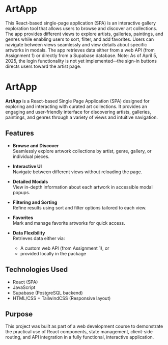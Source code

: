 # ArtApp

This React-based single-page application (SPA) is an interactive gallery exploration tool that allows users to browse and discover art collections. The app provides different views to explore artists, galleries, paintings, and genres while enabling users to sort, filter, and add favorites. Users can navigate between views seamlessly and view details about specific artworks in modals. The app retrieves data either from a web API (from Assignment 1) or directly from a Supabase database.
Note:
As of April 5, 2025, the login functionality is not yet implemented--the sign-in buttons directs users toward the artist page.

# ArtApp

**ArtApp** is a React-based Single Page Application (SPA) designed for exploring and interacting with curated art collections. It provides an engaging and user-friendly interface for discovering artists, galleries, paintings, and genres through a variety of views and intuitive navigation.

## Features

- **Browse and Discover**  
  Seamlessly explore artwork collections by artist, genre, gallery, or individual pieces.

- **Interactive UI**  
  Navigate between different views without reloading the page.

- **Detailed Modals**  
  View in-depth information about each artwork in accessible modal popups.

- **Filtering and Sorting**  
  Refine results using sort and filter options tailored to each view.

- **Favorites**  
  Mark and manage favorite artworks for quick access.

- **Data Flexibility**  
  Retrieves data either via:
  - A custom web API (from Assignment 1), or
  - provided locally in the package

## Technologies Used

- React (SPA)
- JavaScript
- Supabase (PostgreSQL backend)
- HTML/CSS + TailwindCSS (Responsive layout)

## Purpose

This project was built as part of a web development course to demonstrate the practical use of React components, state management, client-side routing, and API integration in a fully functional, interactive application.
